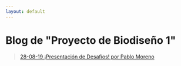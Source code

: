 ```yaml
---
layout: default
---
```

# Blog de "Proyecto de Biodiseño 1"

> [28-08-19 ¡Presentación de Desafíos! por Pablo Moreno](https://github.com/biodesign-project-1/biodesign-project-1.github.io/blob/master/blog/blog_280819.html)
